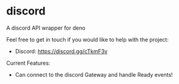 # discord
A discord API wrapper for deno

Feel free to get in touch if you would like to help with the project:
 - Discord: https://discord.gg/cTkmF3v
 
Current Features:
 - Can connect to the discord Gateway and handle Ready events!